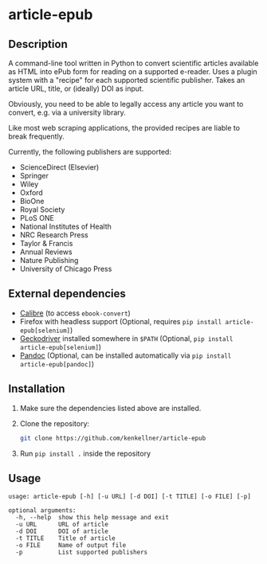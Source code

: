 article-epub
============

Description
-----------

A command-line tool written in Python to convert scientific articles available as HTML into ePub form for reading on a supported e-reader. 
Uses a plugin system with a "recipe" for each supported scientific publisher.
Takes an article URL, title, or (ideally) DOI as input.

Obviously, you need to be able to legally access any article you want to convert, e.g. via a university library.

Like most web scraping applications, the provided recipes are liable to break frequently.

Currently, the following publishers are supported:

* ScienceDirect (Elsevier)
* Springer
* Wiley
* Oxford
* BioOne
* Royal Society
* PLoS ONE
* National Institutes of Health
* NRC Research Press
* Taylor & Francis
* Annual Reviews
* Nature Publishing
* University of Chicago Press

External dependencies
------------

* [Calibre](https://calibre-ebook.com/) (to access `ebook-convert`)
* Firefox with headless support (Optional, requires `pip install article-epub[selenium]`)
* [Geckodriver](https://github.com/mozilla/geckodriver/releases) installed somewhere in `$PATH` (Optional, `pip install article-epub[selenium]`)
* [Pandoc](http://pandoc.org/) (Optional, can be installed automatically via `pip install article-epub[pandoc]`)

Installation
------------

1. Make sure the dependencies listed above are installed.

2. Clone the repository:

    ```sh
    git clone https://github.com/kenkellner/article-epub
    ```

3. Run `pip install .` inside the repository

Usage
-----

```
usage: article-epub [-h] [-u URL] [-d DOI] [-t TITLE] [-o FILE] [-p]

optional arguments:
  -h, --help  show this help message and exit
  -u URL      URL of article
  -d DOI      DOI of article
  -t TITLE    Title of article
  -o FILE     Name of output file
  -p          List supported publishers
```
